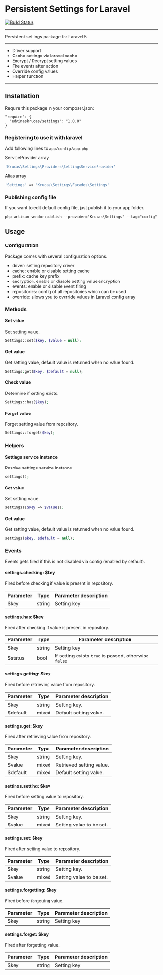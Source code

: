 # Persistent Settings for Laravel

[![Build Status](https://travis-ci.org/edvinaskrucas/settings.png?branch=master)](https://travis-ci.org/edvinaskrucas/settings)

---

Persistent settings package for Laravel 5.

---

* Driver support
* Cache settings via laravel cache
* Encrypt / Decrypt setting values
* Fire events after action
* Override config values
* Helper function

---

## Installation

Require this package in your composer.json:

```
"require": {
  "edvinaskrucas/settings": "1.0.0"
}
```

### Registering to use it with laravel

Add following lines to ```app/config/app.php```

ServiceProvider array

```php
'Krucas\Settings\Providers\SettingsServiceProvider'
```

Alias array
```php
'Settings' => 'Krucas\Settings\Facades\Settings'
```

### Publishing config file

If you want to edit default config file, just publish it to your app folder.

    php artisan vendor:publish --provider="Krucas\Settings" --tag="config"

## Usage

### Configuration

Package comes with several configuration options.

* driver: setting repository driver
* cache: enable or disable setting cache
* prefix: cache key prefix
* encryption: enable or disable setting value encryption
* events: enable or disable event firing
* repositories: config of all repositories which can be used
* override: allows you to override values in Laravel config array

### Methods

#### Set value

Set setting value.

```php
Settings::set($key, $value = null);
```

#### Get value

Get setting value, default value is returned when no value found.

```php
Settings:get($key, $default = null);
```

#### Check value

Determine if setting exists.

```php
Settings::has($key);
```

#### Forget value

Forget setting value from repository.

```php
Settings::forget($key);
```

### Helpers

#### Settings service instance

Resolve settings service instance.

```php
settings();
```

#### Set value

Set setting value.

```php
settings([$key => $value]);
```

#### Get value

Get setting value, default value is returned when no value found.

```php
settings($key, $default = null);
```

### Events

Events gets fired if this is not disabled via config (enabled by default).

#### settings.checking: $key

Fired before checking if value is present in repository.

| Parameter | Type | Parameter description |
| --- | --- | --- |
| $key | string | Setting key. |

#### settings.has: $key

Fired after checking if value is present in repository.

| Parameter | Type | Parameter description |
| --- | --- | --- |
| $key | string | Setting key. |
| $status | bool | If setting exists ```true``` is passed, otherwise ```false``` |

#### settings.getting: $key

Fired before retrieving value from repository.

| Parameter | Type | Parameter description |
| --- | --- | --- |
| $key | string | Setting key. |
| $default | mixed | Default setting value. |

#### settings.get: $key

Fired after retrieving value from repository.

| Parameter | Type | Parameter description |
| --- | --- | --- |
| $key | string | Setting key. |
| $value | mixed | Retrieved setting value. |
| $default | mixed | Default setting value. |

#### settings.setting: $key

Fired before setting value to repository.

| Parameter | Type | Parameter description |
| --- | --- | --- |
| $key | string | Setting key. |
| $value | mixed | Setting value to be set. |

#### settings.set: $key

Fired after setting value to repository.

| Parameter | Type | Parameter description |
| --- | --- | --- |
| $key | string | Setting key. |
| $value | mixed | Setting value to be set. |

#### settings.forgetting: $key

Fired before forgetting value.

| Parameter | Type | Parameter description |
| --- | --- | --- |
| $key | string | Setting key. |

#### settings.forget: $key

Fired after forgetting value.

| Parameter | Type | Parameter description |
| --- | --- | --- |
| $key | string | Setting key. |
